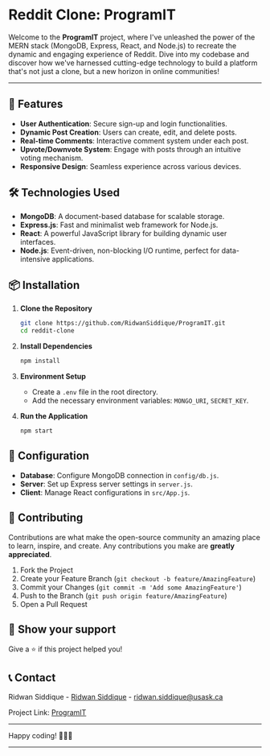 
# Reddit Clone: ProgramIT

Welcome to the **ProgramIT** project, where I've unleashed the power of the MERN stack (MongoDB, Express, React, and Node.js) to recreate the dynamic and engaging experience of Reddit. Dive into my codebase and discover how we've harnessed cutting-edge technology to build a platform that's not just a clone, but a new horizon in online communities!

---

## 🚀 Features

- **User Authentication**: Secure sign-up and login functionalities.
- **Dynamic Post Creation**: Users can create, edit, and delete posts.
- **Real-time Comments**: Interactive comment system under each post.
- **Upvote/Downvote System**: Engage with posts through an intuitive voting mechanism.
- **Responsive Design**: Seamless experience across various devices.

## 🛠️ Technologies Used

- **MongoDB**: A document-based database for scalable storage.
- **Express.js**: Fast and minimalist web framework for Node.js.
- **React**: A powerful JavaScript library for building dynamic user interfaces.
- **Node.js**: Event-driven, non-blocking I/O runtime, perfect for data-intensive applications.

## 📦 Installation

1. **Clone the Repository**
   ```bash
   git clone https://github.com/RidwanSiddique/ProgramIT.git
   cd reddit-clone
   ```
3. **Install Dependencies**
   ```bash
   npm install
   ```
5. **Environment Setup**
   - Create a `.env` file in the root directory.
   - Add the necessary environment variables: `MONGO_URI`, `SECRET_KEY`.

6. **Run the Application**
   ```bash
   npm start
   ```

## 🔧 Configuration

- **Database**: Configure MongoDB connection in `config/db.js`.
- **Server**: Set up Express server settings in `server.js`.
- **Client**: Manage React configurations in `src/App.js`.


## 🤝 Contributing

Contributions are what make the open-source community an amazing place to learn, inspire, and create. Any contributions you make are **greatly appreciated**.

1. Fork the Project
2. Create your Feature Branch (`git checkout -b feature/AmazingFeature`)
3. Commit your Changes (`git commit -m 'Add some AmazingFeature'`)
4. Push to the Branch (`git push origin feature/AmazingFeature`)
5. Open a Pull Request

## 🌟 Show your support

Give a ⭐️ if this project helped you!

## 📞 Contact

Ridwan Siddique - [Ridwan Siddique](https://www.linkedin.com/in/ridwansiddique/) - ridwan.siddique@usask.ca

Project Link: [ProgramIT](https://github.com/RidwanSiddique/ProgramIT)

---

Happy coding! 🚀🚀🚀

---
